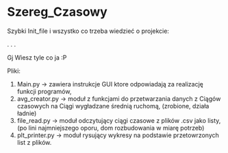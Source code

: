 # Szereg_Czasowy
Szybki Init_file i wszystko co trzeba wiedzieć o projekcie:

.
.
.

Gj
Wiesz tyle co ja :P


Pliki:

1. Main.py -> zawiera instrukcje GUI ktore odpowiadają za realizację funkcji programów,
2. avg_creator.py -> moduł z funkcjami do przetwarzania danych z Ciągów czasowych na Ciągi wygładzane średnią ruchomą, (zrobione, działa ładnie)
3. file_read.py -> moduł odczytujący ciągi czasowe z plików .csv jako listy, (po lini najmniejszego oporu, dom rozbudowania w miarę potrzeb)
4. plt_printer.py -> moduł rysujący wykresy na podstawie przetowrzonych list z plików.
